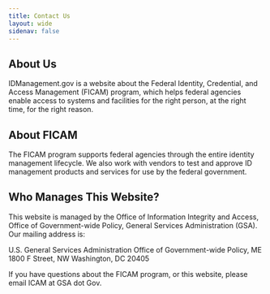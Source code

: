 ```yaml
---
title: Contact Us
layout: wide
sidenav: false
---
```


## About Us
IDManagement.gov is a website about the Federal Identity, Credential, and Access Management (FICAM) program, which helps federal agencies enable access to systems and facilities for the right person, at the right time, for the right reason.

## About FICAM
The FICAM program supports federal agencies through the entire identity management lifecycle. We also work with vendors to test and approve ID management products and services for use by the federal government.

## Who Manages This Website?
This website is managed by the Office of Information Integrity and Access, Office of Government-wide Policy, General Services Administration (GSA). Our mailing address is:

U.S. General Services Administration
Office of Government-wide Policy, ME
1800 F Street, NW
Washington, DC 20405

If you have questions about the FICAM program, or this website, please email ICAM at GSA dot Gov.
